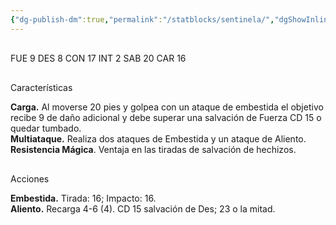 ```yaml
---
{"dg-publish-dm":true,"permalink":"/statblocks/sentinela/","dgShowInlineTitle":"false"}
---
```


<p><span><span style="display:none"> AC:<span id="ac"><strong>19</strong></span> | HP: <span id="hp">76</span> | IN: <span id="in">1</span></span></span></p><p><span><div data-callout-metadata="" data-callout-fold="" data-callout="example" class="callout node-insert-event"><div class="callout-title" dir="auto"><div class="callout-icon"><svg width="16" height="16"></svg></div><div class="callout-title-inner">FUE <span class="dice-roller no-icon" aria-label-position="top" data-dice="d20+4" aria-label="d20+4
[5]+4"><span class="dice-roller-result">9</span></span> DES <span class="dice-roller no-icon" aria-label-position="top" data-dice="d20+1" aria-label="d20+1
[7]+1"><span class="dice-roller-result">8</span></span> CON <span class="dice-roller no-icon" aria-label-position="top" data-dice="d20+4" aria-label="d20+4
[13]+4"><span class="dice-roller-result">17</span></span> INT <span class="dice-roller no-icon" aria-label-position="top" data-dice="d20+-4" aria-label="d20+-4
[6]+-4"><span class="dice-roller-result">2</span></span> SAB <span class="dice-roller no-icon" aria-label-position="top" data-dice="d20+3" aria-label="d20+3
[17]+3"><span class="dice-roller-result">20</span></span> CAR <span class="dice-roller no-icon" aria-label-position="top" data-dice="d20+0" aria-label="d20+0
[16]+0"><span class="dice-roller-result">16</span></span></div></div></div></span></p><p><span><div data-callout-metadata="" data-callout-fold="" data-callout="tip" class="callout node-insert-event"><div class="callout-title" dir="auto"><div class="callout-icon"><svg width="16" height="16"></svg></div><div class="callout-title-inner">Características</div></div><div class="callout-content">
<p dir="auto"><strong>Carga.</strong> Al moverse 20 pies y golpea con un ataque de embestida el objetivo recibe <span class="dice-roller no-icon" aria-label-position="top" data-dice="3d6" aria-label="3d6
[1, 4, 4]"><span class="dice-roller-result">9</span></span> de daño adicional y debe superar una salvación de Fuerza CD 15 o quedar tumbado.<br>
<strong>Multiataque.</strong> Realiza dos ataques de Embestida y un ataque de Aliento.<br>
<strong>Resistencia Mágica</strong>. Ventaja en las tiradas de salvación de hechizos.</p>
</div></div></span></p><p><span><div data-callout-metadata="" data-callout-fold="" data-callout="danger" class="callout node-insert-event"><div class="callout-title" dir="auto"><div class="callout-icon"><svg width="16" height="16"></svg></div><div class="callout-title-inner">Acciones</div></div><div class="callout-content">
<p dir="auto"><strong>Embestida.</strong> Tirada: <span class="dice-roller no-icon" aria-label-position="top" data-dice="d20+7" aria-label="d20+7
[9]+7"><span class="dice-roller-result">16</span></span>; Impacto: <span class="dice-roller no-icon" aria-label-position="top" data-dice="2d8+4" aria-label="2d8+4
[4, 8]+4"><span class="dice-roller-result">16</span></span>.<br>
<strong>Aliento.</strong> Recarga 4-6 (<span class="dice-roller no-icon" aria-label-position="top" data-dice="d6" aria-label="d6
[4]"><span class="dice-roller-result">4</span></span>). CD 15 salvación de Des; <span class="dice-roller no-icon" aria-label-position="top" data-dice="5d6" aria-label="5d6
[6, 3, 3, 5, 6]"><span class="dice-roller-result">23</span></span> o la mitad.</p>
</div></div></span></p>